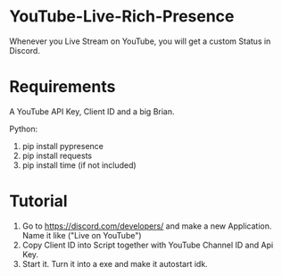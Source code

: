 # YouTube-Live-Rich-Presence
Whenever you Live Stream on YouTube, you will get a custom Status in Discord.

# Requirements
A YouTube API Key, Client ID and a big Brian.

Python:
1. pip install pypresence
2. pip install requests
3. pip install time (if not included)

# Tutorial
1. Go to https://discord.com/developers/ and make a new Application. Name it like ("Live on YouTube")
2. Copy Client ID into Script together with YouTube Channel ID and Api Key.
3. Start it. Turn it into a exe and make it autostart idk.
